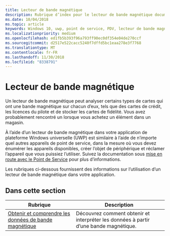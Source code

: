 ```yaml
---
title: Lecteur de bande magnétique
description: Rubrique d’index pour le lecteur de bande magnétique documentation UWP.
ms.date: 10/04/2018
ms.topic: article
keywords: Windows 10, uwp, point de service, PDV, lecteur de bande magnétique
ms.localizationpriority: medium
ms.openlocfilehash: ed1fb5b393f96a793ff90ec0df354e04de270ccf
ms.sourcegitcommit: d2517e522cacc5240f7dffd5bc1eaa278e3f7768
ms.translationtype: MT
ms.contentlocale: fr-FR
ms.lasthandoff: 11/30/2018
ms.locfileid: "8338791"
---
```

# <a name="magnetic-stripe-reader"></a>Lecteur de bande magnétique

Un lecteur de bande magnétique peut analyser certains types de cartes qui ont une bande magnétique sur chacun d’eux, tels que des cartes de crédit, les licences du pilote et de stocker les cartes de fidélité. Vous avez probablement rencontré un lorsque vous achetez un élément dans un magasin.

À l’aide d’un lecteur de bande magnétique dans votre application de plateforme Windows universelle (UWP) est similaire à l’aide de n’importe quel autres appareils de point de service, dans la mesure où vous devez énumérer les appareils disponibles, créer l’objet de périphérique et réclamer l’appareil que vous puissiez l’utiliser. Suivez la documentation sous [mise en route avec le Point de Service](pos-basics.md) pour plus d’informations.

Les rubriques ci-dessous fournissent des informations sur l’utilisation d’un lecteur de bande magnétique dans votre application.

## <a name="in-this-section"></a>Dans cette section

| Rubrique | Description |
|-------|-------------|
| [Obtenir et comprendre les données de bande magnétique](../devices-sensors/pos-magnetic-stripe-reader-data.md) | Découvrez comment obtenir et interpréter les données à partir d’une bande magnétique. |